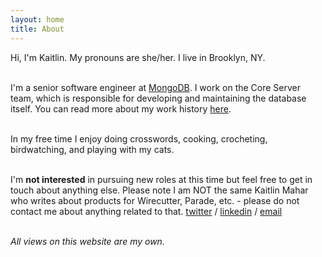 ```yaml
---
layout: home
title: About
---
```


Hi, I'm Kaitlin. My pronouns are she/her. I live in Brooklyn, NY.<br><br>

I'm a senior software engineer at [MongoDB](https://www.mongodb.com/). I work on the Core Server team, which is responsible for developing and maintaining the database itself. You can read more about my work history [here](/work).<br><br>

In my free time I enjoy doing crosswords, cooking, crocheting, birdwatching, and playing with my cats.<br><br>

I'm **not interested** in pursuing new roles at this time but feel free to get in touch about anything else. Please note I am NOT the same Kaitlin Mahar who writes about products for Wirecutter, Parade, etc. - please do not contact me about anything related to that. [twitter](https://twitter.com/k__mahar) / [linkedin](https://www.linkedin.com/in/kaitlinmahar/) / [email](mailto:kaitlinmahar@gmail.com)<br><br>

*All views on this website are my own.*
